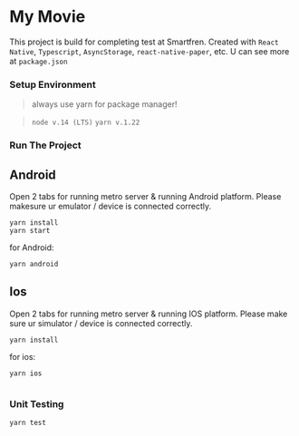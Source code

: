 # My Movie

This project is build for completing test at Smartfren. Created with `React Native`, `Typescript`, `AsyncStorage`, `react-native-paper`, etc. U can see more at `package.json`

### Setup Environment

> always use yarn for package manager!

> `node v.14 (LTS)` `yarn v.1.22`

### Run The Project

## Android

Open 2 tabs for running metro server & running Android platform. Please makesure ur emulator / device is connected correctly.

```
yarn install
yarn start
```

for Android:

```
yarn android
```

## Ios

Open 2 tabs for running metro server & running IOS platform. Please make sure ur simulator / device is connected correctly.

```
yarn install
```

for ios:

```
yarn ios


```

### Unit Testing

```
yarn test

```
